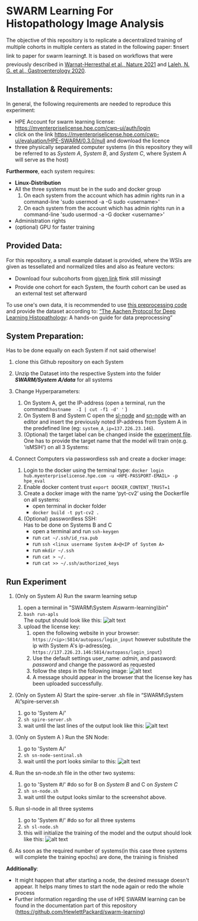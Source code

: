 # SWARM Learning For Histopathology Image Analysis

The objective of this repository is to replicate a decentralized training of multiple cohorts in multiple centers as stated in the following paper: :exclamation:insert link to paper for swarm learning:exclamation:. It is based on workflows that were previously described in [Warnat-Herresthal et al., Nature 2021](https://rdcu.be/cA9XP) and [Laleh, N. G. et al., Gastroenterology 2020](https://www.biorxiv.org/content/10.1101/2021.08.09.455633v1.full.pdf). 

## Installation & Requirements:
In general, the following requirements are needed to reproduce this experiment: 
* HPE Account for swarm learning license:  https://myenterpriselicense.hpe.com/cwp-ui/auth/login
* click on the link https://myenterpriselicense.hpe.com/cwp-ui/evaluation/HPE-SWARM/0.3.0/null and download the licence 
* three physically separated computer systems (in this repository they will be referred to as *System A*, *System B*, and *System C*, where System A will serve as the host)

**Furthermore**, each system requires:
*  **Linux-Distribution**
*  All the three systems must be in the sudo and docker group
    1. On each system from the account which has admin rights run in a command-line  'sudo usermod -a -G sudo \<username>'
    2. On each system  from the account which has admin rights run in a command-line  'sudo usermod -a -G docker \<username>'
* Administration rights
* (optional) GPU for faster training 




## Provided Data: 

For this repository, a small example dataset is provided, where the WSIs are given as tessellated and normalized tiles and also as feature vectors:
* Download four subcohorts from [given link]() :exclamation:link still missing:exclamation:
* Provide one cohort for each System, the fourth cohort can be used as an external test set afterward

To use one's own data, it is recommended to  use [this preprocessing code](https://github.com/KatherLab/preProcessing) and provide the dataset according to: [“The Aachen Protocol for Deep Learning Histopathology](https://zenodo.org/record/3694994#.Yea3I9DMIu): A hands-on guide for data preprocessing”

## System  Preparation:
Has to be done equally on each System if not said otherwise! 
1. clone this Github repository on each System
2. Unzip the Dataset into the respective System into the folder ***SWARM/System A/data*** for all systems
3. Change Hyperparameters:
    1. On System A, get the IP-address (open a terminal, run the command:`hostname  -I | cut -f1 -d' '` )
    2. On System B and System C open  the [sl-node](System%20B/sl-node.sh) and [sn-node](System%20C/sn-node-sentinel.sh) with an editor and insert the previously noted IP-address from System A  in the predefined line (eg: `system_A_ip=137.226.23.146`). 
    3. (Optional) the target label can be changed inside the [experiment file](System%20A/MODEL/exp_A.txt). One has to provide the target name that the model will train on(e.g. 'isMSIH') on all 3 Systems:  
 
   
4. Connect Computers via passwordless ssh and create a docker image:
   
    1. Login to the docker using the terminal type: `docker login hub.myenterpriselicense.hpe.com -u <HPE-PASSPORT-EMAIL> -p hpe_eval`
    2. Enable docker content trust `export DOCKER_CONTENT_TRUST=1`
    3.  Create a docker image with the name ‘pyt-cv2’ using the Dockerfile on all systems:
        * open terminal in docker folder
        * `docker build -t pyt-cv2 .`
    4. (Optional) passwordless SSH:\
       Has to be done on Systems B and C
        *  open a terminal and run `ssh-keygen`
        *  run `cat ~/.ssh/id_rsa.pub`
        *  run `ssh <linux username System A>@<IP of System A>`
        *  run `mkdir ~/.ssh`
        *  run `cat > ~/.`
        *  run `cat >> ~/.ssh/authorized_keys`
 
## Run Experiment

1. (Only on System A) Run the swarm learning setup
    1. open a terminal in "SWARM\System A\swarm-learning\bin"
    2. `bash run-apls`  
    The output should look like this:
    ![alt text](https://github.com/KatherLab/SWARM/blob/main/run_apls.png?raw=true)
    4. upload the license key:
        1. open the following website in your browser: `https://<ip>:5814/autopass/login_input` however substitute the ip with System A's ip-adress(eg. `https://137.226.23.146:5814/autopass/login_input`)
        2. Use the default settings user_name: *admin*, and password: *password* and change the password as requested
        3. follow the steps in the following image:
        ![alt text](https://github.com/KatherLab/SWARM/blob/main/login.png?raw=true)
        4. A message should appear in the browser that the license key has been uploaded successfully.
   
2. (Only on System A) Start the spire-server .sh file in “SWARM\System   A\”spire-server.sh
    1. go to 'System A/'
    2. `sh spire-server.sh`
    3. wait until the last lines of the output look like this:
    ![alt text](https://github.com/KatherLab/SWARM/blob/main/spire-server.png?raw=true)
3. (Only on System A ) Run the SN Node:
    1. go to 'System A/'
    2. `sh sn-node-sentinal.sh`
    3. wait until the port looks similar to this:
    ![alt text](https://github.com/KatherLab/SWARM/blob/main/sn-node.png?raw=true) 
4. Run the sn-node.sh file in the other two systems:
    1. go to 'System #/'     #do so for B on *System B* and C on *System C*
    2. `sh sn-node.sh`
    3. wait until the output looks similar to the screenshot above.
5. Run sl-node in all three systems
    1. go to 'System #/' #do so for all three systems
    2. `sh sl-node.sh`
    3. this will initialize the training of the model and the output should look like this:
    ![alt text](https://github.com/KatherLab/SWARM/blob/main/sl-node.png?raw=true)
6. As soon as the required number of systems(in this case three systems will complete the training epochs) are done, the training is finished

**Additionally**:
* It might happen  that after starting a node, the desired message doesn't appear. It helps many times to start the node again or redo the whole process
* Further information regarding the use of HPE SWARM learning can be found in the documentation part of this repository (https://github.com/HewlettPackard/swarm-learning)
